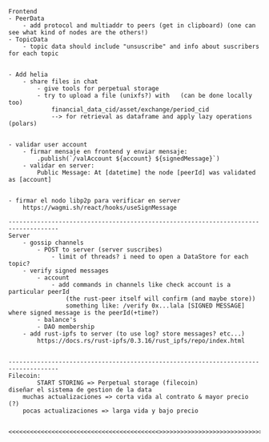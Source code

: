     Frontend
    - PeerData 
        - add protocol and multiaddr to peers (get in clipboard) (one can see what kind of nodes are the others!)
    - TopicData
        - topic data should include "unsuscribe" and info about suscribers for each topic


    - Add helia
        - share files in chat
            - give tools for perpetual storage
            - try to upload a file (unixfs?) with   (can be done locally too)
                financial_data_cid/asset/exchange/period_cid
                --> for retrieval as dataframe and apply lazy operations (polars)


    - validar user account 
        - firmar mensaje en frontend y enviar mensaje:
            .publish(`/valAccount ${account} ${signedMessage}`)
        - validar en server: 
            Public Message: At [datetime] the node [peerId] was validated as [account]


    - firmar el nodo libp2p para verificar en server
        https://wagmi.sh/react/hooks/useSignMessage

    ------------------------------------------------------------------------------------
    Server
        - gossip channels
            - POST to server (server suscribes)
                - limit of threads? i need to open a DataStore for each topic?
        - verify signed messages
            - account
                - add commands in channels like check account is a particular peerId
                    (the rust-peer itself will confirm (and maybe store))
                    something like: /verify 0x...lala [SIGNED MESSAGE] where signed message is the peerId(+time?) 
            - balance's
            - DAO membership
        - add rust-ipfs to server (to use log? store messages? etc...)
            https://docs.rs/rust-ipfs/0.3.16/rust_ipfs/repo/index.html


    ------------------------------------------------------------------------------------
    Filecoin:
            START STORING => Perpetual storage (filecoin)
    diseñar el sistema de gestion de la data
        muchas actualizaciones => corta vida al contrato & mayor precio (?)
        pocas actualizaciones => larga vida y bajo precio


    <<<<<<<<<<<<<<<<<<<<<<<<<<<<<<<<<<<<<<<<<<>>>>>>>>>>>>>>>>>>>>>>>>>>>>>>>>>>>>>>>>>>
